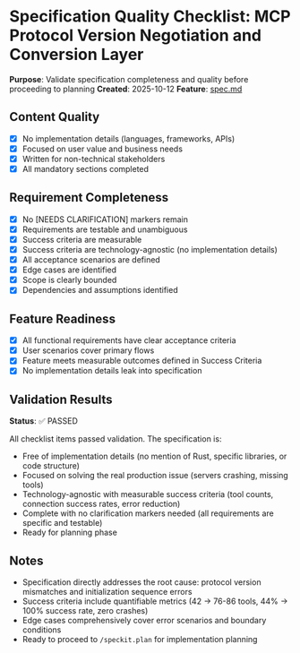 # Specification Quality Checklist: MCP Protocol Version Negotiation and Conversion Layer

**Purpose**: Validate specification completeness and quality before proceeding to planning
**Created**: 2025-10-12
**Feature**: [spec.md](../spec.md)

## Content Quality

- [x] No implementation details (languages, frameworks, APIs)
- [x] Focused on user value and business needs
- [x] Written for non-technical stakeholders
- [x] All mandatory sections completed

## Requirement Completeness

- [x] No [NEEDS CLARIFICATION] markers remain
- [x] Requirements are testable and unambiguous
- [x] Success criteria are measurable
- [x] Success criteria are technology-agnostic (no implementation details)
- [x] All acceptance scenarios are defined
- [x] Edge cases are identified
- [x] Scope is clearly bounded
- [x] Dependencies and assumptions identified

## Feature Readiness

- [x] All functional requirements have clear acceptance criteria
- [x] User scenarios cover primary flows
- [x] Feature meets measurable outcomes defined in Success Criteria
- [x] No implementation details leak into specification

## Validation Results

**Status**: ✅ PASSED

All checklist items passed validation. The specification is:
- Free of implementation details (no mention of Rust, specific libraries, or code structure)
- Focused on solving the real production issue (servers crashing, missing tools)
- Technology-agnostic with measurable success criteria (tool counts, connection success rates, error reduction)
- Complete with no clarification markers needed (all requirements are specific and testable)
- Ready for planning phase

## Notes

- Specification directly addresses the root cause: protocol version mismatches and initialization sequence errors
- Success criteria include quantifiable metrics (42 → 76-86 tools, 44% → 100% success rate, zero crashes)
- Edge cases comprehensively cover error scenarios and boundary conditions
- Ready to proceed to `/speckit.plan` for implementation planning
